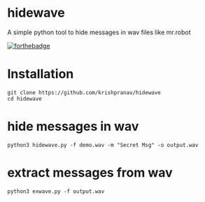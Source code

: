 # hidewave
A simple python tool to hide messages in wav files like mr.robot

[![forthebadge](https://forthebadge.com/images/badges/made-with-python.svg)](https://forthebadge.com)

# Installation
```
git clone https://github.com/krishpranav/hidewave
cd hidewave
```

# hide messages in wav
```
python3 hidewave.py -f demo.wav -m "Secret Msg" -o output.wav
```

# extract messages from wav
```
python3 exwave.py -f output.wav
```
